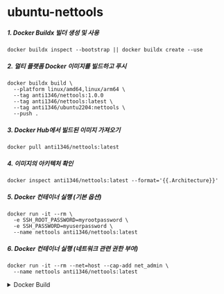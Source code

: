 # ubuntu-nettools

##### 1. Docker Buildx 빌더 생성 및 사용
```
docker buildx inspect --bootstrap || docker buildx create --use
```
##### 2. 멀티 플랫폼 Docker 이미지를 빌드하고 푸시
```
docker buildx build \
  --platform linux/amd64,linux/arm64 \
  --tag anti1346/nettools:1.0.0
  --tag anti1346/nettools:latest \
  --tag anti1346/ubuntu2204:nettools \
  --push .
```
##### 3. Docker Hub에서 빌드된 이미지 가져오기
```
docker pull anti1346/nettools:latest
```
##### 4. 이미지의 아키텍처 확인
```
docker inspect anti1346/nettools:latest --format='{{.Architecture}}'
```
##### 5. Docker 컨테이너 실행 (기본 옵션)
```
docker run -it --rm \
  -e SSH_ROOT_PASSWORD=myrootpassword \
  -e SSH_PASSWORD=myuserpassword \
  --name nettools anti1346/nettools:latest
```
##### 6. Docker 컨테이너 실행 (네트워크 관련 권한 부여)
```
docker run -it --rm --net=host --cap-add net_admin \
  --name nettools anti1346/nettools:latest
```

<details>
<summary>Docker Build</summary>

##### docker build
```
docker build --tag anti1346/ubuntu-nettools:latest --no-cache .
```
##### docker build arg
```
docker build --tag anti1346/ubuntu-nettools:latest --build-arg SSH_USER=vagrant --build-arg SSH_PASSWORD=vagrant --no-cache .
```
##### docker tag(도커 이미지 태그 이름 변경)
```
docker tag anti1346/ubuntu-nettools:latest anti1346/ubuntu-nettools:latest
```
##### docker push
```
docker push anti1346/ubuntu-nettools:latest
```
##### docker run test
```
docker run -it --rm --name nettools -h nettools anti1346/ubuntu-nettools:latest
```
```
docker run -it --rm --net=host --cap-add net_admin --name nettools anti1346/ubuntu-nettools:latest
```
</details>

